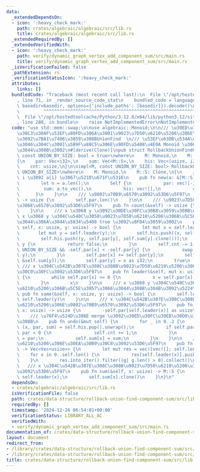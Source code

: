 ```yaml
---
data:
  _extendedDependsOn:
  - icon: ':heavy_check_mark:'
    path: crates/algebraic/algebraic/src/lib.rs
    title: crates/algebraic/algebraic/src/lib.rs
  _extendedRequiredBy: []
  _extendedVerifiedWith:
  - icon: ':heavy_check_mark:'
    path: verify/dynamic_graph_vertex_add_component_sum/src/main.rs
    title: verify/dynamic_graph_vertex_add_component_sum/src/main.rs
  _isVerificationFailed: false
  _pathExtension: rs
  _verificationStatusIcon: ':heavy_check_mark:'
  attributes:
    links: []
  bundledCode: "Traceback (most recent call last):\n  File \"/opt/hostedtoolcache/Python/3.12.8/x64/lib/python3.12/site-packages/onlinejudge_verify/documentation/build.py\"\
    , line 71, in _render_source_code_stat\n    bundled_code = language.bundle(stat.path,\
    \ basedir=basedir, options={'include_paths': [basedir]}).decode()\n          \
    \         ^^^^^^^^^^^^^^^^^^^^^^^^^^^^^^^^^^^^^^^^^^^^^^^^^^^^^^^^^^^^^^^^^^^^^^^^^^^^^^^^^\n\
    \  File \"/opt/hostedtoolcache/Python/3.12.8/x64/lib/python3.12/site-packages/onlinejudge_verify/languages/rust.py\"\
    , line 288, in bundle\n    raise NotImplementedError\nNotImplementedError\n"
  code: "use std::mem::swap;\n\nuse algebraic::Monoid;\n\n/// \u30ED\u30FC\u30EB\u30D0\
    \u30C3\u30AF\u53EF\u80FD\u306A\u3001\u9023\u7D50\u6210\u5206\u306E\u7DCF\u7A4D\
    \u3092\u7BA1\u7406\u3059\u308BUnionFind  \n/// \u53EF\u63DB\u534A\u7FA4\u3092\u6271\
    \u3046\u304C\u3001\u5B9F\u88C5\u306E\u90FD\u5408\u4E0A Monoid \u3068\u3057\u3066\
    \u3044\u308B\u3002\n#[derive(Clone)]\npub struct RollbackUnionFindComponentSum<M,\
    \ const UNION_BY_SIZE: bool = true>\nwhere\n    M: Monoid,\n    M::S: Clone,\n\
    {\n    par: Vec<i32>,\n    sum: Vec<M::S>,\n    his: Vec<(usize, i32, M::S)>,\n\
    \    cnt: usize,\n}\n\nimpl<M, const UNION_BY_SIZE: bool> RollbackUnionFindComponentSum<M,\
    \ UNION_BY_SIZE>\nwhere\n    M: Monoid,\n    M::S: Clone,\n{\n    /// \u9802\u70B9\
    \ i \u3092 a[i] \u3067\u521D\u671F\u5316\n    pub fn new(a: &[M::S]) -> Self {\n\
    \        let n = a.len();\n        Self {\n            par: vec![-1; n],\n   \
    \         sum: a.to_vec(),\n            his: vec![],\n            cnt: n,\n  \
    \      }\n    }\n\n    /// \u9802\u70B9\u6570\u3092\u53D6\u5F97\n    pub fn len(&self)\
    \ -> usize {\n        self.par.len()\n    }\n\n    /// \u9023\u7D50\u6210\u5206\
    \u306E\u6570\u3092\u53D6\u5F97\n    pub fn count(&self) -> usize {\n        self.cnt\n\
    \    }\n\n    /// x \u3068 y \u3092\u30DE\u30FC\u30B8\u3059\u308B\u3002\n    ///\
    \ x \u3068 y \u304C\u540C\u3058\u9023\u7D50\u6210\u5206\u306B\u5C5E\u3057\u3066\
    \u3044\u306A\u3044\u5834\u5408 true \u3092\u8FD4\u3059\u3002\n    pub fn merge(&mut\
    \ self, x: usize, y: usize) -> bool {\n        let mut x = self.leader(x);\n \
    \       let mut y = self.leader(y);\n        self.his.push((x, self.par[x], self.sum[x].clone()));\n\
    \        self.his.push((y, self.par[y], self.sum[y].clone()));\n        if x ==\
    \ y {\n            return false;\n        }\n        self.cnt -= 1;\n        if\
    \ UNION_BY_SIZE && -self.par[x] < -self.par[y] {\n            swap(&mut x, &mut\
    \ y);\n        }\n        self.par[x] += self.par[y];\n        self.sum[x] = M::op(&self.sum[x],\
    \ &self.sum[y]);\n        self.par[y] = x as i32;\n        true\n    }\n\n   \
    \ /// x \u304C\u542B\u307E\u308C\u308B\u9023\u7D50\u6210\u5206\u306E\u30EA\u30FC\
    \u30C0\u30FC\u3092\u53D6\u5F97\n    pub fn leader(&self, mut x: usize) -> usize\
    \ {\n        while self.par[x] >= 0 {\n            x = self.par[x] as usize;\n\
    \        }\n        x\n    }\n\n    /// x \u3068 y \u304C\u540C\u3058\u9023\u7D50\
    \u6210\u5206\u306B\u5C5E\u3057\u3066\u3044\u308B\u304B\u3092\u5224\u5B9A\n   \
    \ pub fn same(&self, x: usize, y: usize) -> bool {\n        self.leader(x) ==\
    \ self.leader(y)\n    }\n\n    /// x \u304C\u542B\u307E\u308C\u308B\u9023\u7D50\
    \u6210\u5206\u306E\u9802\u70B9\u6570\u3092\u53D6\u5F97\n    pub fn size(&self,\
    \ x: usize) -> usize {\n        -self.par[self.leader(x)] as usize\n    }\n\n\
    \    /// \u76F4\u524D\u306E merge \u3092\u30ED\u30FC\u30EB\u30D0\u30C3\u30AF\u3059\
    \u308B\n    pub fn undo(&mut self) {\n        for _ in 0..2 {\n            let\
    \ (x, par, sum) = self.his.pop().unwrap();\n            if self.par[x] >= 0 &&\
    \ par < 0 {\n                self.cnt += 1;\n            }\n            self.par[x]\
    \ = par;\n            self.sum[x] = sum;\n        }\n    }\n\n    /// \u9023\u7D50\
    \u6210\u5206\u306E\u30EA\u30B9\u30C8\u3092\u53D6\u5F97\n    pub fn groups(&self)\
    \ -> Vec<Vec<usize>> {\n        let mut res = vec![vec![]; self.len()];\n    \
    \    for x in 0..self.len() {\n            res[self.leader(x)].push(x);\n    \
    \    }\n        res.into_iter().filter(|g| g.len() > 0).collect()\n    }\n\n \
    \   /// x \u304C\u542B\u307E\u308C\u308B\u9023\u7D50\u6210\u5206\u306E\u7DCF\u7A4D\
    \u3092\u53D6\u5F97\n    pub fn sum(&self, x: usize) -> M::S {\n        let x =\
    \ self.leader(x);\n        self.sum[x].clone()\n    }\n}\n"
  dependsOn:
  - crates/algebraic/algebraic/src/lib.rs
  isVerificationFile: false
  path: crates/data-structure/rollback-union-find-component-sum/src/lib.rs
  requiredBy: []
  timestamp: '2024-12-26 06:54:01+00:00'
  verificationStatus: LIBRARY_ALL_AC
  verifiedWith:
  - verify/dynamic_graph_vertex_add_component_sum/src/main.rs
documentation_of: crates/data-structure/rollback-union-find-component-sum/src/lib.rs
layout: document
redirect_from:
- /library/crates/data-structure/rollback-union-find-component-sum/src/lib.rs
- /library/crates/data-structure/rollback-union-find-component-sum/src/lib.rs.html
title: crates/data-structure/rollback-union-find-component-sum/src/lib.rs
---
```

